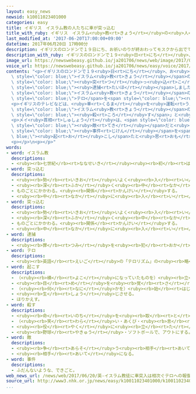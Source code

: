 ```yaml
---
layout: easy_news
newsid: k10011023401000
categories: easy
title: イギリス　イスラム教の人たちに車が突っ込む
title_with_ruby: イギリス　イスラム<ruby>教<rt>きょう</rt></ruby>の<ruby>人<rt>ひと</rt></ruby>たちに<ruby>車<rt>くるま</rt></ruby>が<ruby>突<rt>つ</rt></ruby>っ<ruby>込<rt>こ</rt></ruby>む
last_modified_at: '2017-06-20T17:00:00+09:00'
datetime: 2017年06月20日 17時00分
description: イギリスのロンドンで１９日にち、お祈いのりが終おわってモスクから出でてきたイスラム教きょうの人ひとたちに車くるまが突つっ込こみました。
description_with_ruby: イギリスのロンドンで１９<ruby>日<rt>にち</rt></ruby>、お<ruby>祈<rt>いの</rt></ruby>りが<ruby>終<rt>お</rt></ruby>わってモスクから<ruby>出<rt>で</rt></ruby>てきたイスラム<ruby>教<rt>きょう</rt></ruby>の<ruby>人<rt>ひと</rt></ruby>たちに<ruby>車<rt>くるま</rt></ruby>が<ruby>突<rt>つ</rt></ruby>っ<ruby>込<rt>こ</rt></ruby>みました。
image_url: https://newswebeasy.github.io/ja201706/news/web/image/2017/06/20/k10011023401000.jpg
voice_url: https://newswebeasy.github.io/ja201706/news/easy/voice/2017/06/20/k10011023401000.mp3
contents: "<p>イギリスのロンドンで１９<ruby>日<rt>にち</rt></ruby>、お<ruby>祈<rt>いの</rt></ruby>りが<ruby>終<rt>お</rt></ruby>わってモスクから<ruby>出<rt>で</rt></ruby>てきた<span\
  \ style=\"color: blue;\">イスラム<ruby>教<rt>きょう</rt></ruby></span>の<ruby>人<rt>ひと</rt></ruby>たちに<ruby>車<rt>くるま</rt></ruby>が<span\
  \ style=\"color: blue;\"><ruby>突<rt>つ</rt></ruby>っ<ruby>込<rt>こ</rt></ruby>み</span>ました。<ruby>１人<rt>ひとり</rt></ruby>が<ruby>亡<rt>な</rt></ruby>くなって、１０<ruby>人<rt>にん</rt></ruby>がけがをしました。<ruby>警察<rt>けいさつ</rt></ruby>は、<ruby>車<rt>くるま</rt></ruby>を<ruby>運転<rt>うんてん</rt></ruby>していた４７<ruby>歳<rt>さい</rt></ruby>の<ruby>男<rt>おとこ</rt></ruby>を<span\
  \ style=\"color: blue;\"><ruby>逮捕<rt>たいほ</rt></ruby></span>しました。</p>\n<p>イギリスでは<ruby>今年<rt>ことし</rt></ruby>の３<ruby>月<rt>がつ</rt></ruby>から、<ruby>男<rt>おとこ</rt></ruby>たちが<span\
  \ style=\"color: blue;\">イスラム<ruby>教<rt>きょう</rt></ruby></span>のためだと<ruby>考<rt>かんが</rt></ruby>えて<span\
  \ style=\"color: blue;\">テロ</span>を<span style=\"color: blue;\"><ruby>起<rt>お</rt></ruby>こし</span>たことが３<ruby>回<rt>かい</rt></ruby>ありました。</p>\n\
  <p>イギリスのテレビなどは、<ruby>車<rt>くるま</rt></ruby>を<ruby>運転<rt>うんてん</rt></ruby>していた<ruby>男<rt>おとこ</rt></ruby>が「<span\
  \ style=\"color: blue;\">イスラム<ruby>教<rt>きょう</rt></ruby></span>の<ruby>人<rt>ひと</rt></ruby>はみんな<span\
  \ style=\"color: blue;\"><ruby>殺<rt>ころ</rt></ruby>す</span>」と<ruby>言<rt>い</rt></ruby>っていたと<ruby>伝<rt>つた</rt></ruby>えています。</p>\n\
  <p>メイ<ruby>首相<rt>しゅしょう</rt></ruby>は、<span style=\"color: blue;\">イスラム<ruby>教<rt>きょう</rt></ruby></span>の<ruby>人<rt>ひと</rt></ruby>たちを<span\
  \ style=\"color: blue;\"><ruby>敵<rt>てき</rt></ruby></span>だと<ruby>考<rt>かんが</rt></ruby>えている<ruby>男<rt>おとこ</rt></ruby>が<span\
  \ style=\"color: blue;\"><ruby>事件<rt>じけん</rt></ruby></span>を<span style=\"color:\
  \ blue;\"><ruby>起<rt>お</rt></ruby>こし</span>たと<ruby>思<rt>おも</rt></ruby>うと<ruby>言<rt>い</rt></ruby>いました。</p>\n\
  <p></p>\n<p></p>"
words:
- word: イスラム教
  descriptions:
  - <ruby><rb>七世紀</rb><rt>ななせいき</rt></ruby><ruby><rb>初</rb><rt>はじ</rt></ruby>め、アラビアでムハンマドが<ruby><rb>始</rb><rt>はじ</rt></ruby>めた、<ruby><rb>唯一</rb><rt>ゆいいつ</rt></ruby>の<ruby><rb>神</rb><rt>かみ</rt></ruby>アッラーを<ruby><rb>信</rb><rt>しん</rt></ruby>じる<ruby><rb>宗教</rb><rt>しゅうきょう</rt></ruby>。<ruby><rb>回教</rb><rt>かいきょう</rt></ruby>。
- word: 突っ込む
  descriptions:
  - <ruby><rb>勢</rb><rt>いきお</rt></ruby>いよく<ruby><rb>入</rb><rt>い</rt></ruby>れる。<ruby><rb>入</rb><rt>はい</rt></ruby>りこむ。
  - <ruby><rb>深</rb><rt>ふか</rt></ruby>く<ruby><rb>中</rb><rt>なか</rt></ruby>に<ruby><rb>入</rb><rt>はい</rt></ruby>る。
  - ものごとにかかわる。<ruby><rb>関係</rb><rt>かんけい</rt></ruby>する。
  - <ruby><rb>中</rb><rt>なか</rt></ruby>に<ruby><rb>入</rb><rt>い</rt></ruby>れる。
- word: 突っ込む
  descriptions:
  - <ruby><rb>勢</rb><rt>いきお</rt></ruby>いよく<ruby><rb>入</rb><rt>い</rt></ruby>れる。<ruby><rb>入</rb><rt>はい</rt></ruby>りこむ。
  - <ruby><rb>深</rb><rt>ふか</rt></ruby>く<ruby><rb>中</rb><rt>なか</rt></ruby>に<ruby><rb>入</rb><rt>はい</rt></ruby>る。
  - ものごとにかかわる。<ruby><rb>関係</rb><rt>かんけい</rt></ruby>する。
  - <ruby><rb>中</rb><rt>なか</rt></ruby>に<ruby><rb>入</rb><rt>い</rt></ruby>れる。
- word: 逮捕
  descriptions:
  - <ruby><rb>罪</rb><rt>つみ</rt></ruby>を<ruby><rb>犯</rb><rt>おか</rt></ruby>した<ruby><rb>疑</rb><rt>うたが</rt></ruby>いのある<ruby><rb>人</rb><rt>ひと</rt></ruby>を、<ruby><rb>警察</rb><rt>けいさつ</rt></ruby>がつかまえること。
- word: テロ
  descriptions:
  - <ruby><rb>英語</rb><rt>えいご</rt></ruby>の「テロリズム」の<ruby><rb>略</rb><rt>りゃく</rt></ruby>。<ruby><rb>政治的</rb><rt>せいじてき</rt></ruby>な<ruby><rb>目的</rb><rt>もくてき</rt></ruby>を<ruby><rb>成</rb><rt>な</rt></ruby>しとげるためには、<ruby><rb>人</rb><rt>ひと</rt></ruby>の<ruby><rb>命</rb><rt>いのち</rt></ruby>をうばうような<ruby><rb>暴力</rb><rt>ぼうりょく</rt></ruby>を<ruby><rb>使</rb><rt>つか</rt></ruby>ってもよいとする<ruby><rb>考</rb><rt>かんが</rt></ruby>え。また、そのような<ruby><rb>考</rb><rt>かんが</rt></ruby>えで<ruby><rb>起</rb><rt>お</rt></ruby>こす<ruby><rb>事件</rb><rt>じけん</rt></ruby>。
- word: 起こす
  descriptions:
  - （<ruby><rb>横</rb><rt>よこ</rt></ruby>になっていたものを）<ruby><rb>立</rb><rt>た</rt></ruby>たせる。
  - <ruby><rb>目</rb><rt>め</rt></ruby>を<ruby><rb>覚</rb><rt>さ</rt></ruby>まさせる。
  - （<ruby><rb>何</rb><rt>なに</rt></ruby>かを）<ruby><rb>始</rb><rt>はじ</rt></ruby>める。
  - <ruby><rb>生</rb><rt>しょう</rt></ruby>じさせる。
  - ほりかえす。
- word: 殺す
  descriptions:
  - <ruby><rb>命</rb><rt>いのち</rt></ruby>を<ruby><rb>取</rb><rt>と</rt></ruby>る。
  - （<ruby><rb>笑</rb><rt>わら</rt></ruby>い・あくび・<ruby><rb>息</rb><rt>いき</rt></ruby>などを）おさえて<ruby><rb>止</rb><rt>と</rt></ruby>める。
  - <ruby><rb>役</rb><rt>やく</rt></ruby>に<ruby><rb>立</rb><rt>た</rt></ruby>たなくする。
  - <ruby><rb>野球</rb><rt>やきゅう</rt></ruby>・ソフトボールで、アウトにする。
- word: 敵
  descriptions:
  - <ruby><rb>争</rb><rt>あらそ</rt></ruby>う<ruby><rb>相手</rb><rt>あいて</rt></ruby>。うらみを<ruby><rb>持</rb><rt>も</rt></ruby>つ<ruby><rb>相手</rb><rt>あいて</rt></ruby>。かたき。
  - <ruby><rb>相手</rb><rt>あいて</rt></ruby>になる。
- word: 事件
  descriptions:
  - ふだんないような、できごと。
web_news_url: /news/web/2017/06/20/英-イスラム教徒に車突入は相次ぐテロへの報復か/
source_url: http://www3.nhk.or.jp/news/easy/k10011023401000/k10011023401000.html
...
```

